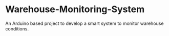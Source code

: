# Warehouse-Monitoring-System
An Arduino based project to develop a smart system to monitor warehouse conditions.
